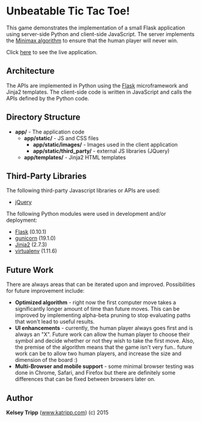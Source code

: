 Unbeatable Tic Tac Toe!
=======================

This game demonstrates the implementation of a small Flask application using server-side Python and client-side JavaScript.
The server implements the [Minimax algorithm](http://en.wikipedia.org/wiki/Minimax) to ensure that the human player will never win.

Click [here](http://hiptactoe.herokuapp.com/) to see the live application.


Architecture
---------------------
The APIs are implemented in Python using the [Flask](http://flask.pocoo.org/) microframework and Jinja2 templates.
The client-side code is written in JavaScript and calls the APIs defined by the Python code.


Directory Structure
-------------------
* **app/** - The application code
    * **app/static/** - JS and CSS files
        * **app/static/images/** - Images used in the client application
        * **app/static/third_party/** - external JS libraries (JQuery)
    * **app/templates/** - Jinja2 HTML templates

Third-Party Libraries
---------------------
The following third-party Javascript libraries or APIs are used:

- [jQuery](http://jquery.com/)

The following Python modules were used in development and/or deployment:

- [Flask](http://flask.pocoo.org/) (0.10.1)
- [gunicorn](http://gunicorn.org/) (19.1.0)
- [Jinja2](http://jinja.pocoo.org/docs/) (2.7.3)
- [virtualenv](https://pypi.python.org/pypi/virtualenv) (1.11.6)


Future Work
-----------
There are always areas that can be iterated upon and improved.  Possibilities for future improvement include:

- **Optimized algorithm** - right now the first computer move takes a significantly longer amount of time than future moves.  This can be improved by implementing alpha-beta pruning to stop evaluating paths that won't lead to useful results.
- **UI enhancements** - currently, the human player always goes first and is always an "X".  Future work can allow the human player to choose their symbol and decide whether or not they wish to take the first move.  Also, the premise of the algorithm means that the game isn't very fun.. future work can be to allow two human players, and increase the size and dimension of the board :)
- **Multi-Browser and mobile support** - some minimal browser testing was done in Chrome, Safari, and Firefox but there are definitely some differences that can be fixed between browsers later on.


Author
------
**Kelsey Tripp** (www.katripp.com)
(c) 2015